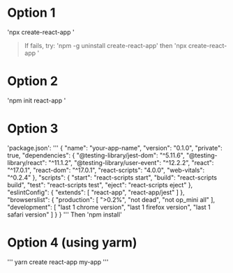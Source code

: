 # Option 1
'npx create-react-app <your-app-name>'
>If fails, try: 'npm -g uninstall create-react-app' then 'npx
create-react-app <your-app-name>'

# Option 2
'npm init react-app <your-app-name>'

# Option 3
'package.json':
'''
{
  "name": "your-app-name",
  "version": "0.1.0",
  "private": true,
  "dependencies": {
    "@testing-library/jest-dom": "^5.11.6",
    "@testing-library/react": "^11.1.2",
    "@testing-library/user-event": "^12.2.2",
    "react": "^17.0.1",
    "react-dom": "^17.0.1",
    "react-scripts": "4.0.0",
    "web-vitals": "^0.2.4"
  },
  "scripts": {
    "start": "react-scripts start",
    "build": "react-scripts build",
    "test": "react-scripts test",
    "eject": "react-scripts eject"
  },
  "eslintConfig": {
    "extends": [
      "react-app",
      "react-app/jest"
    ]
  },
  "browserslist": {
    "production": [
      ">0.2%",
      "not dead",
      "not op_mini all"
    ],
    "development": [
      "last 1 chrome version",
      "last 1 firefox version",
      "last 1 safari version"
    ]
  }
}
'''
Then 'npm install'

# Option 4 (using yarm)
'''
yarn create react-app my-app
'''